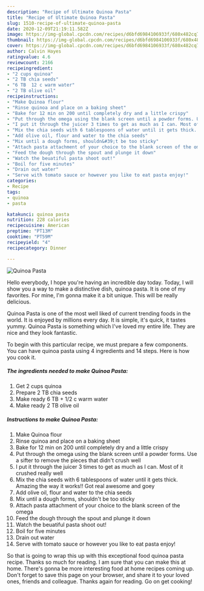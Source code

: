 ```yaml
---
description: "Recipe of Ultimate Quinoa Pasta"
title: "Recipe of Ultimate Quinoa Pasta"
slug: 1510-recipe-of-ultimate-quinoa-pasta
date: 2020-12-09T21:19:11.582Z
image: https://img-global.cpcdn.com/recipes/d6bfd6984106933f/680x482cq70/quinoa-pasta-recipe-main-photo.jpg
thumbnail: https://img-global.cpcdn.com/recipes/d6bfd6984106933f/680x482cq70/quinoa-pasta-recipe-main-photo.jpg
cover: https://img-global.cpcdn.com/recipes/d6bfd6984106933f/680x482cq70/quinoa-pasta-recipe-main-photo.jpg
author: Calvin Hayes
ratingvalue: 4.6
reviewcount: 2166
recipeingredient:
- "2 cups quinoa"
- "2 TB chia seeds"
- "6 TB  12 c warm water"
- "2 TB olive oil"
recipeinstructions:
- "Make Quinoa flour"
- "Rinse quinoa and place on a baking sheet"
- "Bake for 12 min on 200 until completely dry and a little crispy"
- "Put through the omega using the blank screen until a powder forms. Use a sifter to remove the pieces that didn&#39;t crush well"
- "I put it through the juicer 3 times to get as much as I can. Most of it crushed really well"
- "Mix the chia seeds with 6 tablespoons of water until it gets thick. Amazing the way it works!! Got real awesome and goey"
- "Add olive oil, flour and water to the chia seeds"
- "Mix until a dough forms, shouldn&#39;t be too sticky"
- "Attach pasta attachment of your choice to the blank screen of the omega"
- "Feed the dough through the spout and plunge it down"
- "Watch the beuatiful pasta shoot out!"
- "Boil for five minutes"
- "Drain out water"
- "Serve with tomato sauce or however you like to eat pasta enjoy!"
categories:
- Recipe
tags:
- quinoa
- pasta

katakunci: quinoa pasta 
nutrition: 228 calories
recipecuisine: American
preptime: "PT13M"
cooktime: "PT59M"
recipeyield: "4"
recipecategory: Dinner

---
```



![Quinoa Pasta](https://img-global.cpcdn.com/recipes/d6bfd6984106933f/680x482cq70/quinoa-pasta-recipe-main-photo.jpg)

Hello everybody, I hope you're having an incredible day today. Today, I will show you a way to make a distinctive dish, quinoa pasta. It is one of my favorites. For mine, I'm gonna make it a bit unique. This will be really delicious.



Quinoa Pasta is one of the most well liked of current trending foods in the world. It is enjoyed by millions every day. It is simple, it's quick, it tastes yummy. Quinoa Pasta is something which I've loved my entire life. They are nice and they look fantastic.


To begin with this particular recipe, we must prepare a few components. You can have quinoa pasta using 4 ingredients and 14 steps. Here is how you cook it.

<!--inarticleads1-->

##### The ingredients needed to make Quinoa Pasta:

1. Get 2 cups quinoa
1. Prepare 2 TB chia seeds
1. Make ready 6 TB + 1/2 c warm water
1. Make ready 2 TB olive oil




<!--inarticleads2-->

##### Instructions to make Quinoa Pasta:

1. Make Quinoa flour
1. Rinse quinoa and place on a baking sheet
1. Bake for 12 min on 200 until completely dry and a little crispy
1. Put through the omega using the blank screen until a powder forms. Use a sifter to remove the pieces that didn&#39;t crush well
1. I put it through the juicer 3 times to get as much as I can. Most of it crushed really well
1. Mix the chia seeds with 6 tablespoons of water until it gets thick. Amazing the way it works!! Got real awesome and goey
1. Add olive oil, flour and water to the chia seeds
1. Mix until a dough forms, shouldn&#39;t be too sticky
1. Attach pasta attachment of your choice to the blank screen of the omega
1. Feed the dough through the spout and plunge it down
1. Watch the beuatiful pasta shoot out!
1. Boil for five minutes
1. Drain out water
1. Serve with tomato sauce or however you like to eat pasta enjoy!




So that is going to wrap this up with this exceptional food quinoa pasta recipe. Thanks so much for reading. I am sure that you can make this at home. There's gonna be more interesting food at home recipes coming up. Don't forget to save this page on your browser, and share it to your loved ones, friends and colleague. Thanks again for reading. Go on get cooking!
